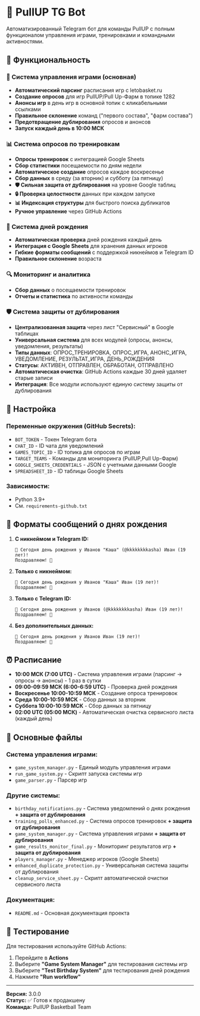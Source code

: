 # 🏀 PullUP TG Bot

Автоматизированный Telegram бот для команды PullUP с полным функционалом управления играми, тренировками и командными активностями.

## 🚀 Функциональность

### 🏀 Система управления играми (основная)
- **Автоматический парсинг** расписания игр с letobasket.ru
- **Создание опросов** для игр PullUP/Pull Up-Фарм в топике 1282
- **Анонсы игр** в день игр в основной топик с кликабельными ссылками
- **Правильное склонение** команд ("первого состава", "фарм состава")
- **Предотвращение дублирования** опросов и анонсов
- **Запуск каждый день в 10:00 МСК**

### 📊 Система опросов по тренировкам
- **Опросы тренировок** с интеграцией Google Sheets
- **Сбор статистики** посещаемости по дням недели
- **Автоматическое создание** опросов каждое воскресенье
- **Сбор данных** в среду (за вторник) и субботу (за пятницу)
- **🛡️ Сильная защита от дублирования** на уровне Google таблиц
- **🔒 Проверка целостности** данных при каждом запуске
- **📊 Индексация структуры** для быстрого поиска дубликатов
- **Ручное управление** через GitHub Actions

### 🎂 Система дней рождения
- **Автоматическая проверка** дней рождения каждый день
- **Интеграция с Google Sheets** для хранения данных игроков
- **Гибкие форматы сообщений** с поддержкой никнеймов и Telegram ID
- **Правильное склонение** возраста

### 🔍 Мониторинг и аналитика
- **Сбор данных** о посещаемости тренировок
- **Отчеты и статистика** по активности команды

### 🛡️ Система защиты от дублирования
- **Централизованная защита** через лист "Сервисный" в Google таблицах
- **Универсальная система** для всех модулей (опросы, анонсы, уведомления, результаты)
- **Типы данных**: ОПРОС_ТРЕНИРОВКА, ОПРОС_ИГРА, АНОНС_ИГРА, УВЕДОМЛЕНИЕ, РЕЗУЛЬТАТ_ИГРА, ДЕНЬ_РОЖДЕНИЯ
- **Статусы**: АКТИВЕН, ОТПРАВЛЕН, ОБРАБОТАН, ОТПРАВЛЕНО
- **Автоматическая очистка**: GitHub Actions каждые 30 дней удаляет старые записи
- **Интеграция**: Все модули используют единую систему защиты от дублирования

## 🔧 Настройка

### Переменные окружения (GitHub Secrets):
- `BOT_TOKEN` - Токен Telegram бота
- `CHAT_ID` - ID чата для уведомлений
- `GAMES_TOPIC_ID` - ID топика для опросов по играм
- `TARGET_TEAMS` - Команды для мониторинга (PullUP,Pull Up-Фарм)
- `GOOGLE_SHEETS_CREDENTIALS` - JSON с учетными данными Google
- `SPREADSHEET_ID` - ID таблицы Google Sheets

### Зависимости:
- Python 3.9+
- См. `requirements-github.txt`

## 📝 Форматы сообщений о днях рождения

1. **С никнеймом и Telegram ID:**
   ```
   🎉 Сегодня день рождения у Иванов "Каша" (@kkkkkkkkasha) Иван (19 лет)!
   Поздравляем! 🎂
   ```

2. **Только с никнеймом:**
   ```
   🎉 Сегодня день рождения у Иванов "Каша" Иван (19 лет)!
   Поздравляем! 🎂
   ```

3. **Только с Telegram ID:**
   ```
   🎉 Сегодня день рождения у Иванов (@kkkkkkkkasha) Иван (19 лет)!
   Поздравляем! 🎂
   ```

4. **Без дополнительных данных:**
   ```
   🎉 Сегодня день рождения у Иванов Иван (19 лет)!
   Поздравляем! 🎂
   ```

## ⏰ Расписание

- **10:00 МСК (7:00 UTC)** - Система управления играми (парсинг → опросы → анонсы) - 1 раз в сутки
- **09:00-09:59 МСК (6:00-6:59 UTC)** - Проверка дней рождения
- **Воскресенье 10:00-10:59 МСК** - Создание опроса тренировок
- **Среда 10:00-10:59 МСК** - Сбор данных за вторник
- **Суббота 10:00-10:59 МСК** - Сбор данных за пятницу
- **02:00 UTC (05:00 МСК)** - Автоматическая очистка сервисного листа (каждый день)

## 📁 Основные файлы

### Система управления играми:
- `game_system_manager.py` - Единый модуль управления играми
- `run_game_system.py` - Скрипт запуска системы игр
- `game_parser.py` - Парсер игр

### Другие системы:
- `birthday_notifications.py` - Система уведомлений о днях рождения **+ защита от дублирования**
- `training_polls_enhanced.py` - Система опросов тренировок **+ защита от дублирования**
- `game_system_manager.py` - Система управления играми **+ защита от дублирования**
- `game_results_monitor_final.py` - Мониторинг результатов игр **+ защита от дублирования**
- `players_manager.py` - Менеджер игроков (Google Sheets)
- `enhanced_duplicate_protection.py` - Универсальная система защиты от дублирования
- `cleanup_service_sheet.py` - Скрипт автоматической очистки сервисного листа

### Документация:
- `README.md` - Основная документация проекта

## 🧪 Тестирование

Для тестирования используйте GitHub Actions:
1. Перейдите в **Actions**
2. Выберите **"Game System Manager"** для тестирования системы игр
3. Выберите **"Test Birthday System"** для тестирования дней рождения
4. Нажмите **"Run workflow"**

---

**Версия:** 3.0.0  
**Статус:** ✅ Готов к продакшену  
**Команда:** PullUP Basketball Team
